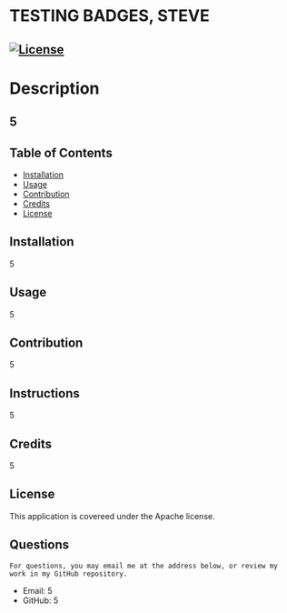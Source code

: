 
  # TESTING BADGES, STEVE
  ## [![License](https://img.shields.io/badge/License-Apache%202.0-blue.svg)](https://opensource.org/licenses/Apache-2.0)
 

  # Description
  ## 5

  ## Table of Contents
  * [Installation](#installation)
  * [Usage](#usage)
  * [Contribution](#contribution)
  * [Credits](#credits)
  * [License](#license)
  
  ## Installation
  5

  ## Usage
  5

  ## Contribution
  5

  ## Instructions
  5

  ## Credits
  5

  ## License
  This application is covereed under the Apache license.

  ## Questions
    For questions, you may email me at the address below, or review my work in my GitHub repository.
  * Email: 5
  * GitHub: 5